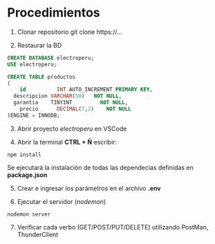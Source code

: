 # Procedimientos

1. Clonar repositorio
git clone https://...

2. Restaurar la BD
```sql
CREATE DATABASE electroperu;
USE electroperu;

CREATE TABLE productos
(
	id          INT AUTO_INCREMENT PRIMARY KEY,
  descripcion VARCHAR(50) 	NOT NULL,
  garantia    TINYINT 		  NOT NULL,
	precio      DECIMAL(7,2)	NOT NULL
)ENGINE = INNODB;
```

3. Abrir proyecto _electroperu_ en VSCode

4. Abrir la terminal **CTRL + Ñ** escribir:
```
npm install
```
Se ejecutará la instalación de todas las dependecias definidas en **package.json**

5. Crear e ingresar los parámetros en el archivo **.env**

6. Ejecutar el servidor (_nodemon_)
```
nodemon server
```

7. Verificar cada verbo (GET/POST/PUT/DELETE) utilizando PostMan, ThunderClient
